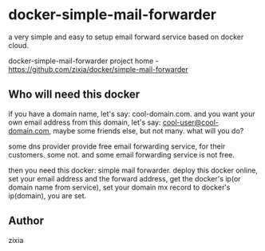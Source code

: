 # docker-simple-mail-forwarder
a very simple and easy to setup email forward service based on docker cloud.

docker-simple-mail-forwarder project home - https://github.com/zixia/docker/simple-mail-forwarder

## Who will need this docker
if you have a domain name, let's say: cool-domain.com. and you want your own email address from this domain, let's say: cool-user@cool-domain.com, maybe some friends else, but not many. what will you do?

some dns provider provide free email forwarding service, for their customers. some not. and some email forwarding service is not free.

then you need this docker: simple mail forwarder. deploy this docker online, set your email address and the forward address, get the docker's ip(or domain name from service), set your domain mx record to docker's ip(domain), you are set.

## Author
zixia
